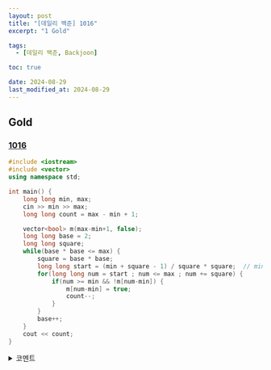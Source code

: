 ```yaml
---
layout: post
title: "[데일리 백준] 1016"
excerpt: "1 Gold"

tags:
  - [데일리 백준, Backjoon]

toc: true

date: 2024-08-29
last_modified_at: 2024-08-29
---
```

## Gold
### [1016][def]

```c++
#include <iostream>
#include <vector>
using namespace std;

int main() {
    long long min, max;
    cin >> min >> max;
    long long count = max - min + 1;

    vector<bool> m(max-min+1, false);
    long long base = 2;
    long long square;
    while(base * base <= max) {
        square = base * base;
        long long start = (min + square - 1) / square * square;  // min 이상인 square의 배수 중 최솟값
        for(long long num = start ; num <= max ; num += square) {
            if(num >= min && !m[num-min]) {
                m[num-min] = true;
                count--;
            }
        }
        base++;
    }
    cout << count;
}
```

<details>
<summary>코멘트</summary>
<div markdown="1">

- 수학 문제.

- min 이상인 square의 배수 중 최솟값을 찾는 로직이 어려웠다.

</div>
</details>

[def]: https://www.acmicpc.net/problem/1016